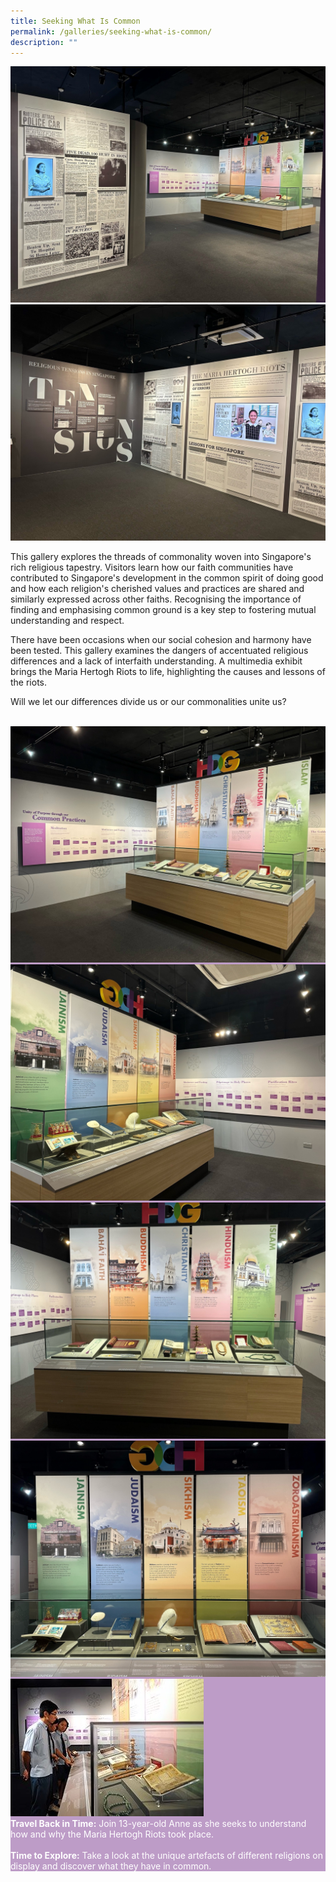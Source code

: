 ```yaml
---
title: Seeking What Is Common
permalink: /galleries/seeking-what-is-common/
description: ""
---
```

<div class="row">
	<div class="col is-6"><img src="/images/Gallery%202%20-Artefacts.jpg" alt="Gallery 2 - Artefacts"/></div>
	<div class="col is-6"><img src="/images/Gallery%202%20Maria%20Hertogh.jpg" alt="Gallery 2 - Maria Hertogh"/></div>
</div>

This gallery explores the threads of commonality woven into Singapore's rich religious tapestry. Visitors learn how our faith communities have contributed to Singapore's development in the common spirit of doing good and how each religion's cherished values and practices are shared and similarly expressed across other faiths. Recognising the importance of finding and emphasising common ground is a key step to fostering mutual understanding and respect.

There have been occasions when our social cohesion and harmony have been tested. This gallery examines the dangers of accentuated religious differences and a lack of interfaith understanding. A multimedia exhibit brings the Maria Hertogh Riots to life, highlighting the causes and lessons of the riots.

Will we let our differences divide us or our commonalities unite us?<br /><br />
	<div class="row" style="background: #bd9cc7; color:#fff;">
<div class="col is-6"><img src="/images/Gallery%202%20Common%20Practice%201.jpg" alt="Gallery 2 - Common Practice 1" />
	</div>
	<div class="col is-6"><img src="/images/Gallery%202%20Common%20Practice%203.jpg" alt="Gallery 2 - Common Practice 3" />
	</div>
	</div>
	<div class="row" style="background: #bd9cc7; color:#fff;">
<div class="col is-6"><img src="/images/Gallery%202%20Religions%201.jpg" alt="Gallery 2 - Religions 1" />
	</div>
	<div class="col is-6"><img src="/images/Gallery%202%20Religions%202.jpg" alt="Gallery 2 - Religions 2" />
	</div>
	</div>
<div class="row" style="background: #bd9cc7; color:#fff;">
<div class="col is-4"><img src="/images/G2_highlights.jpg" /></div>
	<div class="col is-8"><b>Travel Back in Time:</b> Join 13-year-old Anne as she seeks to understand how and why the Maria Hertogh Riots took place.<br /><br /><b>Time to Explore:</b> Take a look at the unique artefacts of different religions on display and discover what they have in common. </div>
	</div>